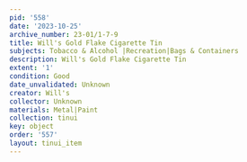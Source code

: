 ```yaml
---
pid: '558'
date: '2023-10-25'
archive_number: 23-01/1-7-9
title: Will's Gold Flake Cigarette Tin
subjects: Tobacco & Alcohol |Recreation|Bags & Containers
description: Will's Gold Flake Cigarette Tin
extent: '1'
condition: Good
date_unvalidated: Unknown
creator: Will's
collector: Unknown
materials: Metal|Paint
collection: tinui
key: object
order: '557'
layout: tinui_item
---
```

